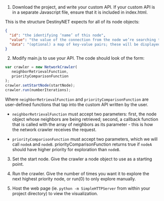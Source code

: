 1. Download the project, and write your custom API. If your custom API is in a separate Javascript file, ensure that it is included in index.html.

This is the structure DestinyNET expects for all of its node objects:
```json
{
  "id": "the identifying ‘name’ of this node",
  "value": "the value of the connection from the node we’re searching to this neighbor",
  "data": "(optional) a map of key-value pairs; these will be displayed in a tooltip above the node"
}
```

2. Modify main.js to use your API. The code should look of the form:
```javascript
var crawler = new NetworkCrawler(
   neighborRetrievalFunction,
   priorityComparisonFunction
);
crawler.setStartNode(startNode);
crawler.run(numberIterations);
```
Where `neighborRetrievalFunction` and `priorityComparisonFunction` are user-defined functions that tap into the custom API written by the user.

  * `neighborRetrievalFunction` must accept two parameters: first, the node object whose neighbors are being retrieved; second, a callback function that is called with the array of neighbors as its parameter - this is how the network crawler receives the request.

  * `priorityComparisonFunction` must accept two parameters, which we will call `nodeA` and `nodeB`. priorityComparisonFunction returns true if `nodeA` should have higher priority for exploration than `nodeB`.

3. Set the start node. Give the crawler a node object to use as a starting point.

4. Run the crawler. Give the number of times you want it to explore the next highest priority node, or run(0) to only explore manually.

5. Host the web page (ie. `python -m SimpleHTTPServer` from within your project directory) to view the visualization.
